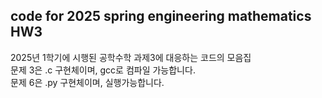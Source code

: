 ## code for 2025 spring engineering mathematics HW3 

2025년 1학기에 시행된 공학수학 과제3에 대응하는 코드의 모음집  
문제 3은 .c 구현체이며, gcc로 컴파일 가능합니다.  
문제 6은 .py 구현체이며, 실행가능합니다.  
